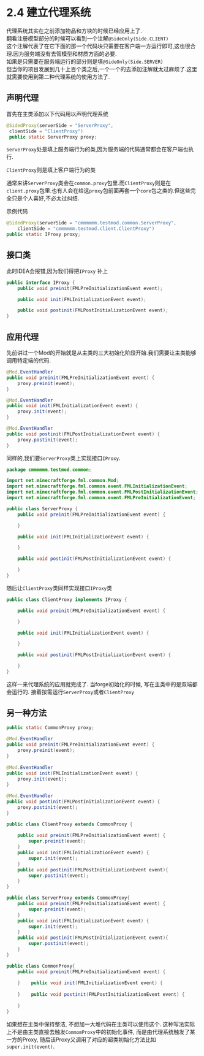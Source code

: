 # 2.4 建立代理系统

代理系统其实在之前添加物品和方块的时候已经应用上了.\
翻看注册模型部分的时候可以看到一个注解`@SideOnly(Side.CLIENT)` \
这个注解代表了在它下面的那一个代码块只需要在客户端一方运行即可,这也很合理.因为服务端没有去管模型和材质方面的必要.\
如果是只需要在服务端运行的部分则是填`@SideOnly(Side.SERVER)` \
但当你的项目发展到几十上百个类之后,一个一个的去添加注解就太过麻烦了.这里就需要使用到第二种代理系统的使用方法了.

## 声明代理

首先在主类添加以下代码用以声明代理系统

```java
@SidedProxy(serverSide = "ServerProxy",
 clientSide = "ClientProxy") 
 public static ServerProxy proxy;
```

`ServerProxy`处是填上服务端行为的类,因为服务端的代码通常都会在客户端也执行.

`ClientProxy`则是填上客户端行为的类

通常来讲`ServerProxy`类会在`common.proxy`包里.而`ClientProxy`则是在`client.proxy`包里.也有人会在给这`proxy`包前面再套一个`core`包之类的.但这些完全只是个人喜好,不必太过纠结.

示例代码

```java
@SidedProxy(serverSide = "cmmmmmm.testmod.common.ServerProxy",
    clientSide = "cmmmmmm.testmod.client.ClientProxy")
public static IProxy proxy;
```

## 接口类

此时IDEA会报错,因为我们得把`IProxy` 补上

```java
public interface IProxy {
    public void preinit(FMLPreInitializationEvent event);

    public void init(FMLInitializationEvent event);

    public void postinit(FMLPostInitializationEvent event);
}
```

## 应用代理

先前讲过一个Mod的开始就是从主类的三大初始化阶段开始.我们需要让主类能够调用特定端的代码.

```java
@Mod.EventHandler
public void preinit(FMLPreInitializationEvent event) {
    proxy.preinit(event);
}

@Mod.EventHandler
public void init(FMLInitializationEvent event) {
    proxy.init(event);
}

@Mod.EventHandler
public void postinit(FMLPostInitializationEvent event) {
    proxy.postinit(event);
}
```

同样的,我们要`ServerProxy`类上实现接口`IProxy`.

```java
package cmmmmmm.testmod.common;

import net.minecraftforge.fml.common.Mod;
import net.minecraftforge.fml.common.event.FMLInitializationEvent;
import net.minecraftforge.fml.common.event.FMLPostInitializationEvent;
import net.minecraftforge.fml.common.event.FMLPreInitializationEvent;

public class ServerProxy {
    public void preinit(FMLPreInitializationEvent event) {

    }

    public void init(FMLInitializationEvent event) {

    }

    public void postinit(FMLPostInitializationEvent event) {

    }
}
```

随后让`ClientProxy`类同样实现接口`IProxy`类

```java
public class ClientProxy implements IProxy {

    public void preinit(FMLPreInitializationEvent event) {

    }

    public void init(FMLInitializationEvent event) {

    }

    public void postinit(FMLPostInitializationEvent event) {

    }
}
```

这样一来代理系统的应用就完成了. 当forge初始化的时候, 写在主类中的是双端都会运行的. 接着按需运行`ServerProxy`或者`ClientProxy`

## 另一种方法
```java
public static CommonProxy proxy;  
  
@Mod.EventHandler  
public void preinit(FMLPreInitializationEvent event) {  
    proxy.preinit(event);  
}  
  
@Mod.EventHandler  
public void init(FMLInitializationEvent event) {  
    proxy.init(event);  
}  
  
@Mod.EventHandler  
public void postinit(FMLPostInitializationEvent event) {  
    proxy.postinit(event);  
}
```

```java
public class ClientProxy extends CommonProxy {  
  
    public void preinit(FMLPreInitializationEvent event) {  
        super.preinit(event);  
    }  
    public void init(FMLInitializationEvent event) {  
        super.init(event);  
    }  
    public void postinit(FMLPostInitializationEvent event){  
        super.postinit(event);  
    }  
}
```

```java
public class ServerProxy extends CommonProxy{  
    public void preinit(FMLPreInitializationEvent event) {  
        super.preinit(event);  
    }  
    public void init(FMLInitializationEvent event) {  
        super.init(event);  
    }  
    public void postinit(FMLPostInitializationEvent event){  
        super.postinit(event);  
    }
}
```

```java
public class CommonProxy{  
    public void preinit(FMLPreInitializationEvent event) {  
  
    }    public void init(FMLInitializationEvent event) {  
 
    }    public void postinit(FMLPostInitializationEvent event) {  
  
    }  
}
```

如果想在主类中保持整洁, 不想加一大堆代码在主类可以使用这个. 
这种写法实际上不是由主类直接去触发`CommomProxy`中的初始化事件, 而是由代理系统触发了某一方的Proxy, 随后该Proxy又调用了对应的超类初始化方法比如`super.init(event)`.


